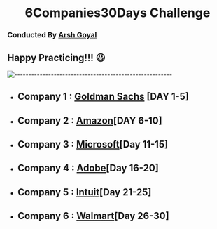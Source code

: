## <h1 align="center">6Companies30Days Challenge</h1>
### Conducted By [Arsh Goyal](https://www.youtube.com/c/ArshGoyal)
## Happy Practicing!!! :smiley:
![--------------------------------------------------------](https://raw.githubusercontent.com/andreasbm/readme/master/assets/lines/rainbow.png)
- ## Company 1 : [Goldman Sachs](https://github.com/dhrupad17/6companies30Days/tree/main/Goldman%20Sachs) [DAY 1-5]
- ## Company 2 : [Amazon](https://github.com/dhrupad17/6companies30Days/tree/main/Amazon)[DAY 6-10]
- ## Company 3 : [Microsoft](https://github.com/dhrupad17/6companies30Days/tree/main/Microsoft)[Day 11-15]
- ## Company 4 : [Adobe](https://github.com/dhrupad17/6companies30Days/tree/main/Adobe)[Day 16-20]
- ## Company 5 : [Intuit](https://github.com/dhrupad17/6companies30Days/tree/main/Intuit)[Day 21-25]
- ## Company 6 : [Walmart](https://github.com/dhrupad17/6companies30Days/tree/main/Walmart)[Day 26-30]
